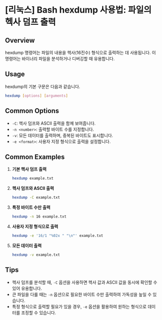 # [리눅스] Bash hexdump 사용법: 파일의 헥사 덤프 출력

## Overview
hexdump 명령어는 파일의 내용을 헥사(16진수) 형식으로 출력하는 데 사용됩니다. 이 명령어는 바이너리 파일을 분석하거나 디버깅할 때 유용합니다.

## Usage
hexdump의 기본 구문은 다음과 같습니다.

```bash
hexdump [options] [arguments]
```

## Common Options
- `-C`: 헥사 덤프와 ASCII 출력을 함께 보여줍니다.
- `-n <number>`: 출력할 바이트 수를 지정합니다.
- `-v`: 모든 데이터를 출력하며, 중복된 바이트도 표시합니다.
- `-e <format>`: 사용자 지정 형식으로 출력을 설정합니다.

## Common Examples
1. **기본 헥사 덤프 출력**
   ```bash
   hexdump example.txt
   ```

2. **헥사 덤프와 ASCII 출력**
   ```bash
   hexdump -C example.txt
   ```

3. **특정 바이트 수만 출력**
   ```bash
   hexdump -n 16 example.txt
   ```

4. **사용자 지정 형식으로 출력**
   ```bash
   hexdump -e '16/1 "%02x " "\n"' example.txt
   ```

5. **모든 데이터 출력**
   ```bash
   hexdump -v example.txt
   ```

## Tips
- 헥사 덤프를 분석할 때, `-C` 옵션을 사용하면 헥사 값과 ASCII 값을 동시에 확인할 수 있어 유용합니다.
- 큰 파일을 다룰 때는 `-n` 옵션으로 필요한 바이트 수만 출력하여 가독성을 높일 수 있습니다.
- 특정 형식으로 출력할 필요가 있을 경우, `-e` 옵션을 활용하여 원하는 형식으로 데이터를 조정할 수 있습니다.